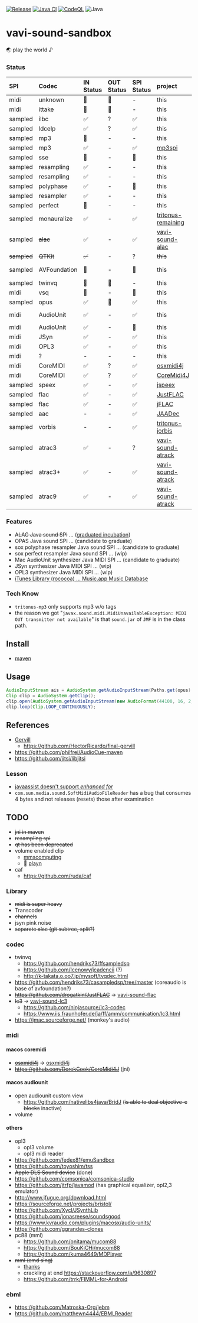 [![Release](https://jitpack.io/v/umjammer/vavi-sound-sandbox.svg)](https://jitpack.io/#umjammer/vavi-sound-sandbox)
[![Java CI](https://github.com/umjammer/vavi-sound-sandbox/actions/workflows/maven.yml/badge.svg)](https://github.com/umjammer/vavi-sound-sandbox/actions/workflows/maven.yml)
[![CodeQL](https://github.com/umjammer/vavi-sound-sandbox/actions/workflows/codeql-analysis.yml/badge.svg)](https://github.com/umjammer/vavi-sound-sandbox/actions/workflows/codeql-analysis.yml)
![Java](https://img.shields.io/badge/Java-21-b07219)

# vavi-sound-sandbox

🌏 play the world ♪ 

### Status

| **SPI**     | **Codec**    | **IN Status** | **OUT Status** | **SPI Status** | **project**                                                          | **Description**                                                                                                              | **Comment**                                                  |
|:------------|:-------------|:--------------|:---------------|:---------------|:---------------------------------------------------------------------|:-----------------------------------------------------------------------------------------------------------------------------|:-------------------------------------------------------------|
| midi        | unknown      | 🚫            | 🚫             | -              | this                                                                 | MFi by [unknown]()                                                                                                           |                                                              |
| midi        | ittake       | 🚫            | 🚫             | -              | this                                                                 | MFi by [ittake](https://web.archive.org/web/20090515001654/http://tokyo.cool.ne.jp/ittake/java/MIDIToMLDv013/MIDIToMLD.html) |                                                              |
| sampled     | ilbc         | ✅             | ?              | ✅              | this                                                                 | [c](http://www.ilbcfreeware.org/)                                                                                            |                                                              |
| sampled     | ldcelp       | ✅             | ?              | ✅              | this                                                                 | [c](https://archive.org/details/2014.12.svr-ftp.eng.cam.ac.uk#/pub/comp.speech/coding/ldcelp-2.0.tar.gz)                     |                                                              |
| sampled     | mp3          | 🚫            | -              | -              | this                                                                 | [mp3](https://github.com/umjammer/vavi-sound-sandbox/tree/master/src/main/java/vavi/sound/mp3)                               | need to deal tags                                            |
| sampled     | mp3          | ✅             | -              | ✅              | [mp3spi](https://github.com/umjammer/mp3spi)                         | [jlayer](https://github.com/umjammer/jlayer)                                                                                 |                                                              |
| sampled     | sse          | 🚫            | -              | 🚫             | this                                                                 | [sse](http://shibatch.sourceforge.net/download/)                                                                             |                                                              |
| sampled     | resampling   | ✅             | -              | -              | this                                                                 | [laoe](http://www.oli4.ch/laoe/home.html)                                                                                    |                                                              |
| sampled     | resampling   | ✅             | -              | -              | this                                                                 | [rohm](https://en.wikipedia.org/wiki/Rohm)                                                                                   |                                                              |
| sampled     | polyphase    | ✅             | -              | 🚧             | this                                                                 | [sox](http://sox.sourceforge.net/) resampling                                                                                |                                                              |
| sampled     | resampler    | ✅             | -              | -              | this                                                                 | [sox](http://sox.sourceforge.net/) resampling                                                                                |                                                              |
| sampled     | perfect      | 🚧            | -              | -              | this                                                                 | [sox](http://sox.sourceforge.net/) resampling                                                                                |                                                              |
| sampled     | monauralize  | ✅             | -              | ✅              | [tritonus-remaining](https://github.com/umjammer/tritonus-remaining) | `PCM2PCMConversionProvider`                                                                                                  | works but not suitable for resampling                        |
| sampled     | ~~alac~~     | ✅             | -              | ✅              | [vavi-sound-alac](https://github.com/umjammer/vavi-sound-alac)       |                                                                                                                              | graduated to vavi-sound-alac                                 |
| ~~sampled~~ | ~~QTKit~~    | ~~✅~~         | -              | ?              | ~~this~~                                                             | ~~[rococoa](https://github.com/umjammer/rococoa)~~                                                                           | deprecated                                                   |
| sampled     | AVFoundation | 🚧            | -              | 🚧             | this                                                                 | [rococoa](https://github.com/umjammer/rococoa)                                                                               | use `AVAudioConverter` how to return objc value in callback? |
| sampled     | twinvq       | 🚫            | 🚫             | -              | this                                                                 |                                                                                                                              | TODO use ffmpeg                                              |
| midi        | vsq          | 🚧            | -              | 🚧             | this                                                                 |                                                                                                                              | YAMAHA Vocaloid                                              |
| sampled     | opus         | ✅             | 🚫             | ✅              | this                                                                 | [concentus](https://github.com/lostromb/concentus)                                                                           |                                                              |
| midi        | AudioUnit    | ✅             | -              | ✅              | this                                                                 | [rococoa](https://github.com/umjammer/rococoa)                                                                               | use `AVAudioUnitMIDIInstrument/kAudioUnitSubType_DLSSynth`   |
| midi        | AudioUnit    | ✅             | -              | 🚫             | this                                                                 | [rococoa](https://github.com/umjammer/rococoa)                                                                               | use `AVAudioUnitSampler`, how to adjust sf2 patch?           |
| midi        | JSyn         | ✅             | -              | ✅              | this                                                                 | [JSyn](https://github.com/philburk/jsyn)                                                                                     | looking for good drums                                       |
| midi        | OPL3         | ✅             | -              | ✅              | this                                                                 | [adplug](https://github.com/adplug/adplug)                                                                                   | [opl3-player](http://opl3.cozendey.com/)                     |
| midi        | ?            | -             | -              | -              | this                                                                 |                                                                                                                              | opl, ma                                                      |
| midi        | CoreMIDI     | ✅             | ?              | ✅              | [osxmidi4j](https://github.com/umjammer/osxmidi4j)                   | rococoa                                                                                                                      | iac ✓, network ✓, bluetooth ?                                |
| midi        | CoreMIDI     | ✅             | ?              | ✅              | [CoreMidi4J](https://github.com/DerekCook/CoreMidi4J)                | jni                                                                                                                          | iac ✓, network ✓, bluetooth ?                                |
| sampled     | speex        | ✅             | -              | ✅              | [jspeex](http://jspeex.sourceforge.net/)                             |                                                                                                                              | sample rate is limited to convert                            |
| sampled     | flac         | ✅             | -              | ✅              | [JustFLAC](https://github.com/umjammer/vavi-sound-flac)              |                                                                                                                              |                                                              |
| sampled     | flac         | ✅             | -              | ✅              | [jFLAC](http://jflac.sourceforge.net/)                               |                                                                                                                              |                                                              |
| sampled     | aac          | -             | -              | ✅              | [JAADec](https://github.com/umjammer/vavi-sound-aac)                 |                                                                                                                              |                                                              |
| sampled     | vorbis       | -             | -              | ✅              | [tritonus-jorbis](https://github.com/umjammer/tritonus-jorbis)       |                                                                                                                              |                                                              |
| sampled     | atrac3       | ✅             | -              | ?              | [vavi-sound-atrack](https://github.com/umjammer/vavi-sound-atrack)   | jpcsp                                                                                                                        | Sony MD                                                      |
| sampled     | atrac3+      | ✅             | -              | ✅              | [vavi-sound-atrack](https://github.com/umjammer/vavi-sound-atrack)   | jpcsp                                                                                                                        | Sony MD                                                      |
| sampled     | atrac9       | ✅             | -              | ✅              | [vavi-sound-atrack](https://github.com/umjammer/vavi-sound-atrack)   | jpcsp                                                                                                                        | Sony MD                                                      |

### Features

 * ~~ALAC Java sound SPI~~ ... ([graduated incubation](https://github.com/umjammer/vavi-sound-alac))
 * OPAS Java sound SPI ... (candidate to graduate)
 * sox polyphase resampler Java sound SPI ... (candidate to graduate)
 * sox perfect resampler Java sound SPI ... (wip)
 * Mac AudioUnit synthesizer Java MIDI SPI ... (candidate to graduate)
 * JSyn synthesizer Java MIDI SPI ... (wip)
 * OPL3 synthesizer Java MIDI SPI ... (wip)
 * [iTunes Library (rococoa) ... Music.app Music Database](https://github.com/umjammer/vavi-sound-sandbox/tree/master/src/main/java/vavix/rococoa/ituneslibrary)

### Tech Know

* `tritonus-mp3` only supports mp3 w/o tags
* the reason we got "`javax.sound.midi.MidiUnavailableException: MIDI OUT transmitter not available`" is that `sound.jar` of `JMF` is in the class path.

## Install

 * [maven](https://jitpack.io/#umjammer/vavi-sound-sandbox)

## Usage

```java
AudioInputStream ais = AudioSystem.getAudioInputStream(Paths.get(opus).toFile());
Clip clip = AudioSystem.getClip();
clip.open(AudioSystem.getAudioInputStream(new AudioFormat(44100, 16, 2, true, false), ais));
clip.loop(Clip.LOOP_CONTINUOUSLY);
```

## References

 * [Gervill](https://github.com/bluenote10/gervill)
   * https://github.com/HectorRicardo/final-gervill
 * https://github.com/philfrei/AudioCue-maven
 * https://github.com/jitsi/libjitsi

### Lesson

 * [javaassist doesn't support *enhanced for*](https://github.com/jboss-javassist/javassist/issues/403#issuecomment-989827788)
 * `com.sun.media.sound.SoftMidiAudioFileReader` has a bug that consumes 4 bytes and not releases (resets) those after examination

## TODO

 * ~~jni in maven~~
 * ~~resampling spi~~
 * ~~qt has been deprecated~~
 * volume enabled clip
   * [mmscomputing](https://github.com/alex73/mmscomputing/blob/c666f63ec0b7f678aa3d05c1b2f63d748b743257/src/uk/co/mmscomputing/sound/provider/Clip.java#L12)
   * 🎯 [playn](https://github.com/playn/playn/blob/3ad0d6bf22c3f7c0eb6d3497523d197f4c50a46b/java-base/src/playn/java/BigClip.java#L46)
 * caf
   * https://github.com/ruda/caf

### Library

 * ~~midi is super heavy~~
 * Transcoder
 * ~~channels~~
 * jsyn pink noise
 * ~~separate alac (git subtree, split?)~~

### codec

 * twinvq
   * https://github.com/hendriks73/ffsampledsp
   * https://github.com/Icenowy/jcadencii (?)
   * http://k-takata.o.oo7.jp/mysoft/tvqdec.html
 * https://github.com/hendriks73/casampledsp/tree/master (coreaudio is base of avfoundation?)
 * ~~https://github.com/drogatkin/JustFLAC~~ → [vavi-sound-flac](https://github.com/umjammer/vavi-sound-flac)
 * ~~lc3~~ → [vavi-sound-lc3](https://github.com/umjammer/vavi-sound-lc3)
   * https://github.com/ninjasource/lc3-codec
   * https://www.iis.fraunhofer.de/ja/ff/amm/communication/lc3.html
 * https://jmac.sourceforge.net/ (monkey's audio)

### midi

#### macos coremidi

 * ~~[osxmidi4j](https://github.com/locurasoft/osxmidi4j)~~ → [osxmidi4j](https://github.com/umjammer/osxmidi4j)
 * ~~https://github.com/DerekCook/CoreMidi4J~~ (jni)

#### macos audiounit

 * open audiounit custom view
   * https://github.com/nativelibs4java/BridJ (~~is able to deal objective-c blocks~~ inactive)
 * volume

#### others

 * opl3
   * opl3 volume
   * opl3 midi reader
 * https://github.com/fedex81/emuSandbox
 * https://github.com/toyoshim/tss
 * ~~Apple DLS Sound device~~ (done)
 * https://github.com/comsonica/comsonica-studio
 * https://github.com/jtrfp/javamod (has graphical equalizer, opl2,3 emulator)
 * http://www.jfugue.org/download.html
 * https://sourceforge.net/projects/bristol/
 * https://github.com/Xycl/JSynthLib
 * https://github.com/jonasreese/soundsgood
 * https://www.kvraudio.com/plugins/macosx/audio-units/
 * https://github.com/ggrandes-clones
 * pc88 (mml)
   * https://github.com/onitama/mucom88
   * https://github.com/BouKiCHi/mucom88
   * https://github.com/kuma4649/MDPlayer
 * ~~mml (cmd sing)~~
    * [thanks](http://asamomiji.jp/contents/mml-player)
    * crackling at end https://stackoverflow.com/a/9630897
    * https://github.com/trrk/FlMML-for-Android

### ebml

 * https://github.com/Matroska-Org/jebm
 * https://github.com/matthewn4444/EBMLReader
